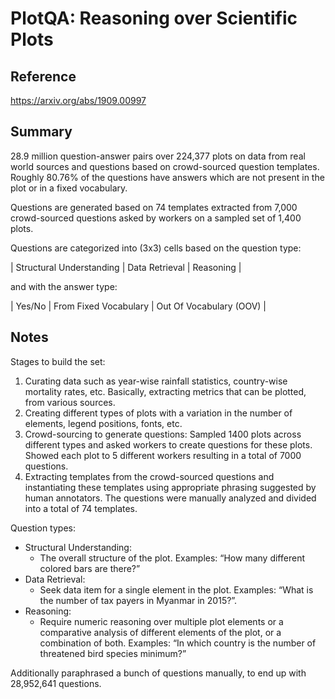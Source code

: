 # PlotQA: Reasoning over Scientific Plots
## Reference

https://arxiv.org/abs/1909.00997

## Summary

28.9 million question-answer pairs over 224,377 plots on data from real world sources and questions based on crowd-sourced question templates. Roughly 80.76% of the questions have answers which are not present in the plot or in a fixed vocabulary.

Questions are generated based on 74 templates extracted from 7,000 crowd-sourced questions asked by workers on a sampled set of 1,400 plots.

Questions are categorized into (3x3) cells based on the question type:

| Structural Understanding | Data Retrieval | Reasoning |

and with the answer type: 

| Yes/No | From Fixed Vocabulary | Out Of Vocabulary (OOV) |

## Notes

Stages to build the set:
1) Curating data such as year-wise rainfall statistics, country-wise mortality rates, etc. Basically, extracting metrics that can be plotted, from various sources.
2) Creating different types of plots with a variation in the number of elements, legend positions, fonts, etc.
3) Crowd-sourcing to generate questions: Sampled 1400 plots across different types and asked workers to create questions for these plots. Showed each plot to 5 different workers resulting in a total of 7000 questions.
4) Extracting templates from the crowd-sourced questions and instantiating these templates using appropriate phrasing suggested by human annotators. The questions were manually analyzed  and divided into a total of 74 templates.

Question types:
- Structural Understanding:
	- The overall structure of the plot. Examples: “How many different colored bars are there?”
- Data Retrieval:
	- Seek data item for a single element in the plot. Examples: “What is the number of tax payers in Myanmar in 2015?”.
- Reasoning:
	- Require numeric reasoning over multiple plot elements or a comparative analysis of different elements of the plot, or a combination of both. Examples: “In which country is the number of threatened bird species minimum?”

Additionally paraphrased a bunch of questions manually, to end up with 28,952,641 questions.



